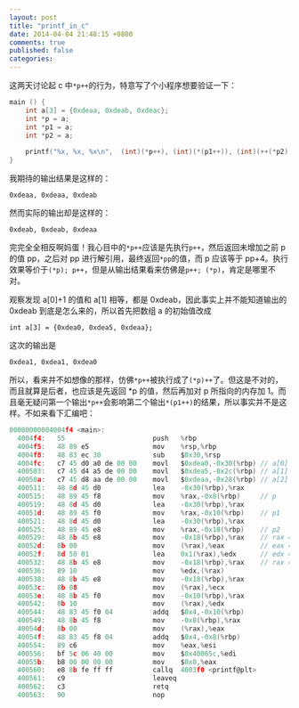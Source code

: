 ```yaml
---
layout: post
title: "printf_in_c"
date: 2014-04-04 21:48:15 +0800
comments: true
published: false
categories: 
---
```


这两天讨论起 c 中`*p++`的行为，特意写了个小程序想要验证一下：

``` c
main () {
	int a[3] = {0xdeaa, 0xdeab, 0xdeac};
	int *p = a;
	int *p1 = a;
	int *p2 = a;
	
	printf("%x, %x, %x\n",  (int)(*p++), (int)(*(p1++)), (int)(++(*p2)));
}
```

<!-- more -->

我期待的输出结果是这样的：

	0xdeaa, 0xdeaa, 0xdeab

然而实际的输出却是这样的：

	0xdeab, 0xdeab, 0xdeaa

完完全全相反啊妈蛋！我心目中的`*p++`应该是先执行`p++`，然后返回未增加之前 p 的值 pp，之后对 pp 进行解引用，最终返回`*pp`的值，而 p 应该等于 pp+4。执行效果等价于`(*p); p++`，但是从输出结果看来仿佛是`p++; (*p)`，肯定是哪里不对。

观察发现 a[0]+1 的值和 a[1] 相等，都是 0xdeab，因此事实上并不能知道输出的 0xdeab 到底是怎么来的，所以首先把数组 a 的初始值改成

	int a[3] = {0xdea0, 0xdea5, 0xdeaa};

这次的输出是

	0xdea1, 0xdea1, 0xdea0

所以，看来并不如想像的那样，仿佛`*p++`被执行成了`(*p)++`了。但这是不对的，而且就算是后者，也应该是先返回 *p 的值，然后再加对 p 所指向的内存加 1。而且毫无疑问第一个输出`*p++`会影响第二个输出`*(p1++)`的结果，所以事实并不是这样。不如来看下汇编吧：

``` c
00000000004004f4 <main>:
  4004f4:   55                      push   %rbp
  4004f5:   48 89 e5                mov    %rsp,%rbp
  4004f8:   48 83 ec 30             sub    $0x30,%rsp
  4004fc:   c7 45 d0 a0 de 00 00    movl   $0xdea0,-0x30(%rbp) // a[0]
  400503:   c7 45 d4 a5 de 00 00    movl   $0xdea5,-0x2c(%rbp) // a[1]
  40050a:   c7 45 d8 aa de 00 00    movl   $0xdeaa,-0x28(%rbp) // a[2]
  400511:   48 8d 45 d0             lea    -0x30(%rbp),%rax    
  400515:   48 89 45 f8             mov    %rax,-0x8(%rbp)     // p
  400519:   48 8d 45 d0             lea    -0x30(%rbp),%rax    
  40051d:   48 89 45 f0             mov    %rax,-0x10(%rbp)    // p1
  400521:   48 8d 45 d0             lea    -0x30(%rbp),%rax
  400525:   48 89 45 e8             mov    %rax,-0x18(%rbp)    // p2
  400529:   48 8b 45 e8             mov    -0x18(%rbp),%rax    // rax = p2
  40052d:   8b 00                   mov    (%rax),%eax         // eax = *p2 = 0xdea0
  40052f:   8d 50 01                lea    0x1(%rax),%edx      // edx = eax + 1
  400532:   48 8b 45 e8             mov    -0x18(%rbp),%rax    // rax = p2
  400536:   89 10                   mov    %edx,(%rax)
  400538:   48 8b 45 e8             mov    -0x18(%rbp),%rax
  40053c:   8b 08                   mov    (%rax),%ecx
  40053e:   48 8b 45 f0             mov    -0x10(%rbp),%rax
  400542:   8b 10                   mov    (%rax),%edx
  400544:   48 83 45 f0 04          addq   $0x4,-0x10(%rbp)
  400549:   48 8b 45 f8             mov    -0x8(%rbp),%rax
  40054d:   8b 00                   mov    (%rax),%eax
  40054f:   48 83 45 f8 04          addq   $0x4,-0x8(%rbp)
  400554:   89 c6                   mov    %eax,%esi
  400556:   bf 5c 06 40 00          mov    $0x40065c,%edi
  40055b:   b8 00 00 00 00          mov    $0x0,%eax
  400560:   e8 8b fe ff ff          callq  4003f0 <printf@plt>
  400561:   c9                      leaveq 
  400562:   c3                      retq   
  400563:   90                      nop
```